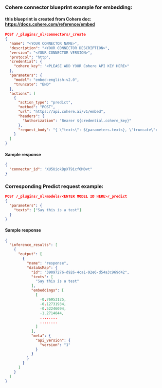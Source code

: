 ### Cohere connector blueprint example for embedding:

#### this blueprint is created from Cohere doc: https://docs.cohere.com/reference/embed

```json
POST /_plugins/_ml/connectors/_create
{
  "name": "<YOUR CONNECTOR NAME>",
  "description": "<YOUR CONNECTOR DESCRIPTION>",
  "version": "<YOUR CONNECTOR VERSION>",
  "protocol": "http",
  "credential": {
    "cohere_key": "<PLEASE ADD YOUR Cohere API KEY HERE>"
  },
  "parameters": {
    "model": "embed-english-v2.0",
    "truncate": "END"
  },
  "actions": [
    {
      "action_type": "predict",
      "method": "POST",
      "url": "https://api.cohere.ai/v1/embed",
      "headers": {
        "Authorization": "Bearer ${credential.cohere_key}"
      },
      "request_body": "{ \"texts\": ${parameters.texts}, \"truncate\": \"${parameters.truncate}\", \"model\": \"${parameters.model}\" }"
    }
  ]
}
```
#### Sample response
```json
{
  "connector_id": "XU5UiokBpXT9icfOM0vt"
}
```


### Corresponding Predict request example:

```json
POST /_plugins/_ml/models/<ENTER MODEL ID HERE>/_predict
{
  "parameters": {
    "texts": ["Say this is a test"]
  }
}
```

#### Sample response
```json
{
  "inference_results": [
    {
      "output": [
        {
          "name": "response",
          "dataAsMap": {
            "id": "39097276-d926-4ca1-92e6-d54a3c969d42",
            "texts": [
              "Say this is a test"
            ],
            "embeddings": [
              [
                -0.76953125,
                -0.12731934,
                -0.52246094,
                -1.2714844,
                ........
                ........
              ]
            ],
            "meta": {
              "api_version": {
                "version": "1"
              }
            }
          }
        }
      ]
    }
  ]
}
```
